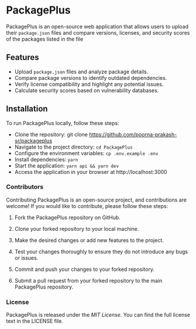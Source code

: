 # PackagePlus

PackagePlus is an open-source web application that allows users to upload their `package.json` files and compare versions, licenses, and security scores of the packages listed in the file

## Features

- Upload `package.json` files and analyze package details.
- Compare package versions to identify outdated dependencies.
- Verify license compatibility and highlight any potential issues.
- Calculate security scores based on vulnerability databases.

## Installation

To run PackagePlus locally, follow these steps:

- Clone the repository: git clone https://github.com/poorna-prakash-sr/packageplus
- Navigate to the project directory: `cd PackagePlus`
- Configure the environment variables: `cp .env.example .env`
- Install dependencies: `yarn`
- Start the application: `yarn api && yarn dev`
- Access the application in your browser at http://localhost:3000

### Contributors

Contributing
PackagePlus is an open-source project, and contributions are welcome! If you would like to contribute, please follow these steps:

1. Fork the PackagePlus repository on GitHub.

2. Clone your forked repository to your local machine.

3. Make the desired changes or add new features to the project.

4. Test your changes thoroughly to ensure they do not introduce any bugs or issues.

5. Commit and push your changes to your forked repository.

6. Submit a pull request from your forked repository to the main PackagePlus repository.

### License

PackagePlus is released under the _MIT License_. You can find the full license text in the LICENSE file.
